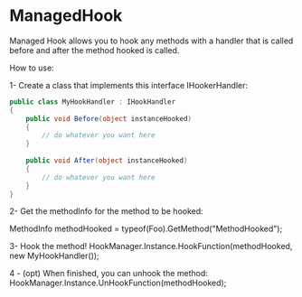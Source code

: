 # ManagedHook
Managed Hook allows you to hook any methods with a handler that is called before and after the method hooked is called.

How to use:

1- Create a class that implements this interface IHookerHandler:

```cs
public class MyHookHandler : IHookHandler
{
    public void Before(object instanceHooked)
    {
        // do whatever you want here
    }
    
    public void After(object instanceHooked)
    {
        // do whatever you want here
    }
}
```

2- Get the methodInfo for the method to be hooked:

MethodInfo methodHooked = typeof(Foo).GetMethod("MethodHooked");

3- Hook the method!
HookManager.Instance.HookFunction(methodHooked, new MyHookHandler());

4 - (opt) When finished, you can unhook the method:
HookManager.Instance.UnHookFunction(methodHooked);
